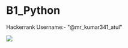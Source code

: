 # B1_Python

Hackerrank Username:-  "@mr_kumar341_atul"

<img src="E:\one drive\OneDrive\Pictures\Screenshots\Screenshot 2024-09-24 095102.png">
